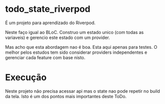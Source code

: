 # todo_state_riverpod

É um projeto para aprendizado do Riverpod.

Neste faço igual ao BLoC. Construo um estado unico (com todas as variaveis) e gerencio este estado com um provider.

Mas acho que esta abordagem nao é boa. Esta aqui apenas para testes. O melhor pelos estudos tem sido considerar providers independentes e gerenciar cada feature com base nisto.

# Execução
Neste projeto não precisa acessar api mas o state nao pode repetir no build da tela.
Isto é um dos pontos mais importantes deste ToDo.
